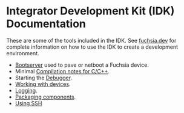 # Integrator Development Kit (IDK) Documentation

These are some of the tools included in the IDK. See [fuchsia.dev](https://fuchsia.dev) for
complete information on how to use the IDK to create a development environment.

* [Bootserver](bootserver.md) used to pave or netboot a Fuchsia device.
* Minimal [Compilation notes for C/C++](compilation.md).
* Starting the [Debugger](debugger.md).
* [Working with devices](devices.md).
* [Logging](logging.md).
* [Packaging components](packages.md).
* [Using SSH](ssh.md)
